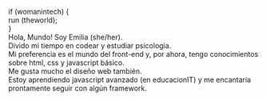 if (womanintech) {<br>
run (theworld); <br>
}
<br>
    Hola, Mundo! Soy Emilia (she/her).<br> 
Divido mi tiempo en codear y estudiar psicología. <br>
Mi preferencia es el mundo del front-end y, por ahora, tengo conocimientos sobre html, css y javascript básico. <br>
Me gusta mucho el diseño web también. <br>
Estoy aprendiendo javascript avanzado (en educacionIT) y me encantaría prontamente seguir con algún framework. 

